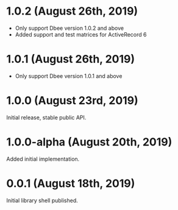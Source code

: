 # 1.0.2 (August 26th, 2019)

* Only support Dbee version 1.0.2 and above
* Added support and test matrices for ActiveRecord 6

# 1.0.1 (August 26th, 2019)

* Only support Dbee version 1.0.1 and above

# 1.0.0 (August 23rd, 2019)

Initial release, stable public API.

# 1.0.0-alpha (August 20th, 2019)

Added initial implementation.

# 0.0.1 (August 18th, 2019)

Initial library shell published.
